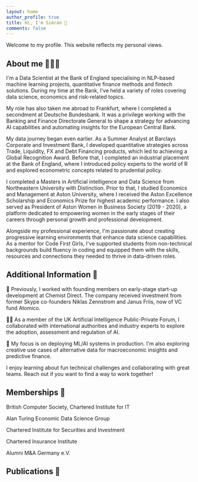 ```yaml
---
layout: home
author_profile: true
title: Hi, I'm Simran 👋
comments: false
---
```


Welcome to my profile. This website reflects my personal views.

## About me 👩🏽‍💻

I'm a Data Scientist at the Bank of England specialising in NLP-based machine learning projects, quantitative finance methods and fintech solutions. During my time at the Bank, I've held a variety of roles covering data science, economics and risk-related topics. 

My role has also taken me abroad to Frankfurt, where I completed a secondment at Deutsche Bundesbank. It was a privilege working with the Banking and Finance Directorate General to shape a strategy for advancing AI capabilities and automating insights for the European Central Bank.

My data journey began even earlier. As a Summer Analyst at Barclays Corporate and Investment Bank, I developed quantitative strategies across Trade, Liquidity, FX and Debt Financing products, which led to achieving a Global Recognition Award. Before that, I completed an industrial placement at the Bank of England, where I introduced policy experts to the world of R and explored econometric concepts related to prudential policy. 

I completed a Masters in Artificial intelligence and Data Science from Northeastern University with Distinction. Prior to that, I studied Economics and Management at Aston University, where I received the Aston Excellence Scholarship and Economics Prize for highest academic performance. I also served as President of Aston Women in Business Society (2019 - 2020), a platform dedicated to empowering women in the early stages of their careers through personal growth and professional development. 

Alongside my professional experience, I'm passionate about creating progressive learning environments that enhance data science capabilities. As a mentor for Code First Girls, I've supported students from non-technical backgrounds build fluency in coding and equipped them with the skills, resources and connections they needed to thrive in data-driven roles.

## Additional Information 💬
🚀 Previously, I worked with founding members on early-stage start-up development at Chemist Direct. The company received investment from former Skype co-founders Niklas Zennstrom and Janus Friis, now of VC fund Atomico.

👩‍⚖️ As a member of the UK Artificial Intelligence Public-Private Forum, I collaborated with international authorities and industry experts to explore the adoption, assessment and regulation of AI. 

🤖 My focus is on deploying ML/AI systems in production. I'm also exploring creative use cases of alternative data for macroeconomic insights and predictive finance. 

I enjoy learning about fun technical challenges and collaborating with great teams. Reach out if you want to find a way to work together!

## Memberships 👥   
British Computer Society, Chartered Institute for IT

Alan Turing Economic Data Science Group

Chartered Institute for Securities and Investment

Chartered Insurance Institute 

Alumni M&A Germany e.V.

## Publications 📝
